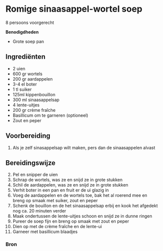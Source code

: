 # Romige sinaasappel-wortel soep

8 persoons voorgerecht

**Benodigdheden**

- Grote soep pan

## Ingrediënten

- 2 uien
- 600 gr wortels
- 200 gr aardappelen
- 3-4 el boter
- 1 tl suiker
- 125ml kippenbouillon
- 300 ml sinaasappelsap
- 4 lente-uitjes
- 200 gr crème fraîche
- Basillicum om te garneren (optioneel)
- Zout en peper

## Voorbereiding

1. Als je zelf sinasappelsap wilt maken, pers dan de sinaasappelen alvast

## Bereidingswijze

2. Pel en snipper de uien
3. Schrap de wortels, was ze en snijd ze in grote stukken
4. Schil de aardappelen, was ze en snijd ze in grote stukken
5. Verhit boter in een pan en fruit er de ui glazig in
6. Voeg de aardappelen en de wortels toe, bak het al roerend mee en breng op smaak met suiker, zout en peper
7. Schenk de bouillon en de het sinaasappelsap erbij en kook het afgedekt nog ca. 20 minuten verder
8. Maak ondertussen de lente-uitjes schoon en snijd ze in dunne ringen
9. Pureer de soep fijn en breng op smaak met zout en peper
10. Dien op met de crème fraîche en de lente-ui
11. Garneer met basillicum blaadjes

### Bron
[]()